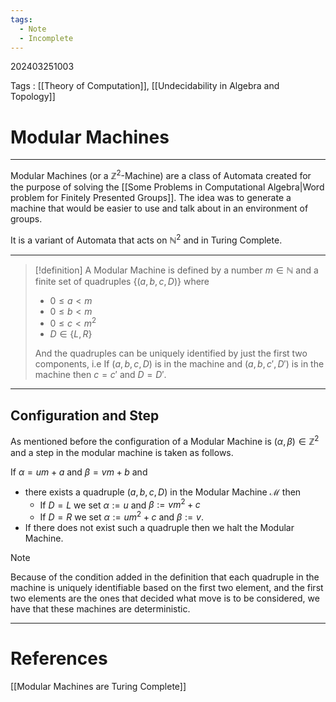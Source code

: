 ```yaml
---
tags:
  - Note
  - Incomplete
---
```

202403251003

Tags : [[Theory of Computation]], [[Undecidability in Algebra and Topology]]
# Modular Machines
---
Modular Machines (or a $\mathbb{Z}^2$-Machine) are a class of Automata created for the purpose of solving the [[Some Problems in Computational Algebra|Word problem for Finitely Presented Groups]]. The idea was to generate a machine that would be easier to use and talk about in an environment of groups.

It is a variant of Automata that acts on $\mathbb{N}^2$ and in Turing Complete.

---

>[!definition]
>A Modular Machine is defined by a number $m\in \mathbb{N}$  and a finite set of quadruples $\{ (a, b, c, D) \}$ where
>- $0 \leq a < m$
>- $0 \leq b < m$
>- $0 \leq c < m^2$
>- $D \in \{ L, R \}$
>
>And the quadruples can be uniquely identified by just the first two components, i.e
>If $(a, b, c, D)$ is in the machine and $(a, b, c' , D')$ is in the machine then $c = c'$ and $D = D'$.

---
## Configuration and Step
As mentioned before the configuration of a Modular Machine is $(\alpha, \beta) \in \mathbb{Z}^2$ and a step in the modular machine is taken as follows.

If $\alpha = um + a$ and $\beta = vm + b$ and 
- there exists a quadruple $(a, b, c, D)$ in the Modular Machine $\mathcal M$ then
	- If $D=L$ we set $\alpha := u$ and $\beta := vm^2+c$
	- If $D=R$ we set $\alpha := um^2 + c$ and $\beta := v$.
- If there does not exist such a quadruple then we halt the Modular Machine.

>[!note]
>Because of the condition added in the definition that each quadruple in the machine is uniquely identifiable based on the first two element, and the first two elements are the ones that decided what move is to be considered, we have that these machines are deterministic.

---
# References
[[Modular Machines are Turing Complete]]